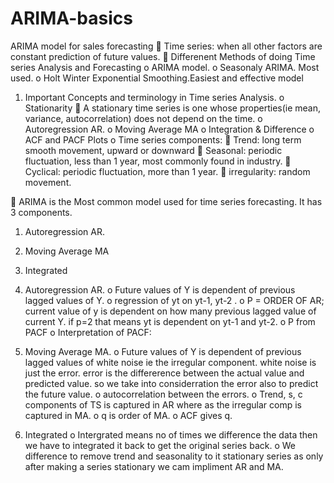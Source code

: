 # ARIMA-basics
ARIMA model for sales forecasting 
	Time series: when all other factors are constant prediction of future values.
	Differenent Methods of doing Time series Analysis and Forecasting
o	ARIMA model. 
o	Seasonaly ARIMA.  Most used.
o	Holt Winter Exponential Smoothing.Easiest and effective model

1.	Important Concepts and terminology in Time series Analysis.
o	Stationarity
	A stationary time series is one whose properties(ie mean, variance, autocorrelation) does not depend on the time.
o	Autoregression AR. 
o	Moving Average MA
o	Integration & Difference
o	ACF and PACF Plots
o	Time series components:
	Trend: long term smooth movement, upward or downward
	Seasonal: periodic fluctuation, less than 1 year, most commonly found in industry.
	Cyclical: periodic fluctuation, more than 1 year.
	irregularity: random movement.

	ARIMA is the Most common model used for time series forecasting. It has 3 components.
1.	Autoregression AR. 
2.	Moving Average MA
3.	Integrated

1.	Autoregression AR.
o	Future values of Y is dependent of previous lagged values of Y.
o	regression of yt on yt-1, yt-2 .
o	P = ORDER OF AR; current value of y is dependent on how many previous lagged value of current Y. if p=2 that means yt is dependent on yt-1 and yt-2.
o	P from PACF 
o	Interpretation of PACF: 
2.	Moving Average MA.
o	Future values of Y is dependent of previous lagged values of white noise ie the irregular component. white noise is just  the error. error is the differerence between the actual value and predicted value. so we take into considerration the error also to predict the future value.
o	autocorrelation between the errors.
o	Trend, s, c components of TS is captured in AR where as the irregular comp is captured in MA.
o	q is order of MA.
o	ACF gives q.

3.	Integrated
o	Intergrated means no of times we difference the data then we have to integrated it back to get the original series back.
o	We difference to remove trend and seasonality to it stationary series as only after making a series stationary we cam impliment AR and MA.
